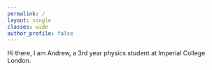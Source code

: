 ```yaml
---
permalink: /
layout: single
classes: wide
author_profile: false
---
```


Hi there, I am Andrew, a 3rd year physics student at Imperial College London.